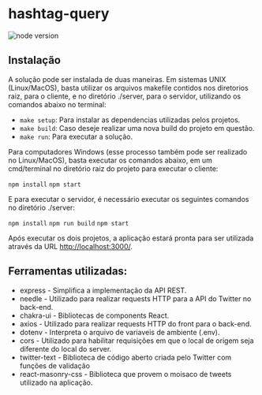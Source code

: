 # hashtag-query
![node version](https://img.shields.io/static/v1?label=node&message=v16.13.1&color=blue)


## Instalação
A solução pode ser instalada de duas maneiras. Em sistemas UNIX (Linux/MacOS), basta utilizar os arquivos makefile contidos nos diretorios raiz, para o cliente, e no diretório ./server, para o servidor, utilizando os comandos abaixo no terminal:

- `make setup`: Para instalar as dependencias utilizadas pelos projetos.
- `make build`: Caso deseje realizar uma nova build do projeto em questão.
- `make run`: Para executar a solução.

Para computadores Windows (esse processo também pode ser realizado no Linux/MacOS), basta executar os comandos abaixo, em um cmd/terminal no diretório raiz do projeto para executar o cliente:

`npm install`
`npm start`

E para executar o servidor, é necessário executar os seguintes comandos no diretório ./server: 

`npm install`
`npm run build`
`npm start`

Após executar os dois projetos, a aplicação estará pronta para ser utilizada através da URL [http://localhost:3000/](http://localhost:3000/).


## Ferramentas utilizadas:
- express - Simplifica a implementação da API REST.
- needle - Utilizado para realizar requests HTTP para a API do Twitter no back-end.
- chakra-ui - Bibliotecas de components React.
- axios - Utilizado para realizar requests HTTP do front para o back-end.
- dotenv - Interpreta o arquivo de variaveis de ambiente (.env).
- cors - Utilizado para habilitar requisições em que o local de origem seja diferente do local do server.
- twitter-text - Biblioteca de código aberto criada pelo Twitter com funções de validação 
- react-masonry-css - Biblioteca que provem o moisaco de tweets utilizado na aplicação.